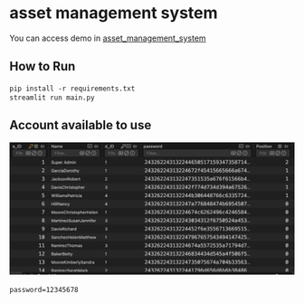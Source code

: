 # asset management system

You can access demo in [asset_management_system](https://assetmanagementsystem3170.streamlit.app/)

## How to Run

```shell
pip install -r requirements.txt
streamlit run main.py
```

## Account available to use

![image-20250427200400244](./imgs/1.png)

`password=12345678`

